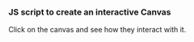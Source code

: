 ### JS script to create an interactive Canvas

Click on the canvas and see how they interact with it.
